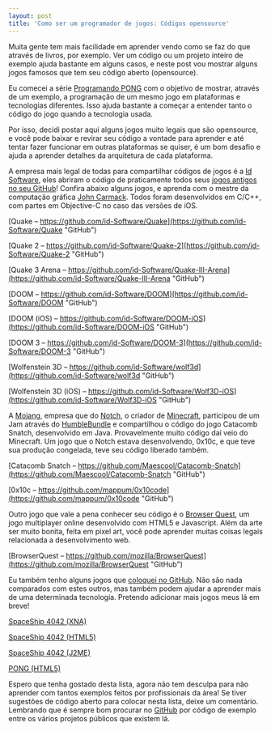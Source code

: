 ```yaml
---
layout: post
title: 'Como ser um programador de jogos: Códigos opensource'
---
```


Muita gente tem mais facilidade em aprender vendo como se faz do que através de livros, por exemplo. Ver um código ou um projeto inteiro de exemplo ajuda bastante em alguns casos, e neste post vou mostrar alguns jogos famosos que tem seu código aberto (opensource).

Eu comecei a série [Programando PONG](http://gamedeveloper.com.br/pong-html5-javascript/ "Pong") com o objetivo de mostrar, através de um exemplo, a programação de um mesmo jogo em plataformas e tecnologias diferentes. Isso ajuda bastante a começar a entender tanto o código do jogo quando a tecnologia usada.

Por isso, decidi postar aqui alguns jogos muito legais que são opensource, e você pode baixar e revirar seu código a vontade para aprender e até tentar fazer funcionar em outras plataformas se quiser, é um bom desafio e ajuda a aprender detalhes da arquitetura de cada plataforma.

A empresa mais legal de todas para compartilhar códigos de jogos é a [Id Software](http://www.idsoftware.com "Id"), eles abriram o código de praticamente todos seus [jogos antigos no seu GitHub](https://github.com/id-Software "GitHub")! Confira abaixo alguns jogos, e aprenda com o mestre da computação gráfica [John Carmack](http://en.wikipedia.org/wiki/John_D._Carmack "Carmack"). Todos foram desenvolvidos em C/C++, com partes em Objective-C no caso das versões de iOS.

[Quake – https://github.com/id-Software/Quake](https://github.com/id-Software/Quake "GitHub")

[Quake 2 – https://github.com/id-Software/Quake-2](https://github.com/id-Software/Quake-2 "GitHub")

[Quake 3 Arena – https://github.com/id-Software/Quake-III-Arena](https://github.com/id-Software/Quake-III-Arena "GitHub")

[DOOM – https://github.com/id-Software/DOOM](https://github.com/id-Software/DOOM "GitHub")

[DOOM (iOS) – https://github.com/id-Software/DOOM-iOS](https://github.com/id-Software/DOOM-iOS "GitHub")

[DOOM 3 – https://github.com/id-Software/DOOM-3](https://github.com/id-Software/DOOM-3 "GitHub")

[Wolfenstein 3D – https://github.com/id-Software/wolf3d](https://github.com/id-Software/wolf3d "GitHub")

[Wolfenstein 3D (iOS) – https://github.com/id-Software/Wolf3D-iOS](https://github.com/id-Software/Wolf3D-iOS "GitHub")

A [Mojang](https://mojang.com/ "Mojang"), empresa que do [Notch](http://en.wikipedia.org/wiki/Markus_Persson "Notch"), o criador de [Minecraft](https://minecraft.net/ "Minecraft"), participou de um Jam através do [HumbleBundle](https://www.humblebundle.com/ "HumbleBundle") e compartilhou o código do jogo Catacomb Snatch, desenvolvido em Java. Provavelmente muito código daí veio do Minecraft. Um jogo que o Notch estava desenvolvendo, 0x10c, e que teve sua produção congelada, teve seu código liberado também.

[Catacomb Snatch – https://github.com/Maescool/Catacomb-Snatch](https://github.com/Maescool/Catacomb-Snatch "GitHub")

[0x10c – https://github.com/mappum/0x10code](https://github.com/mappum/0x10code "GitHub")

Outro jogo que vale a pena conhecer seu código é o [Browser Quest](http://browserquest.mozilla.org/ "BrowserQuest"), um jogo multiplayer online desenvolvido com HTML5 e Javascript. Além da arte ser muito bonita, feita em pixel art, você pode aprender muitas coisas legais relacionada a desenvolvimento web.

[BrowserQuest – https://github.com/mozilla/BrowserQuest](https://github.com/mozilla/BrowserQuest "GitHub")

Eu também tenho alguns jogos que [coloquei no GitHub](https://github.com/GameDevBlog "GitHub"). Não são nada comparados com estes outros, mas também podem ajudar a aprender mais de uma determinada tecnologia. Pretendo adicionar mais jogos meus lá em breve!

[SpaceShip 4042 (XNA)](https://github.com/GameDevBlog/game-xna-spaceship4042 "GitHub")

[SpaceShip 4042 (HTML5)](https://github.com/GameDevBlog/game-html5-spaceship4042 "GitHub")

[SpaceShip 4042 (J2ME)](https://github.com/GameDevBlog/game-j2me-spaceship4042 "GitHub")

[PONG (HTML5)](https://github.com/GameDevBlog/game-html5-pong "GitHub")

Espero que tenha gostado desta lista, agora não tem desculpa para não aprender com tantos exemplos feitos por profissionais da área! Se tiver sugestões de código aberto para colocar nesta lista, deixe um comentário. Lembrando que é sempre bom procurar no [GitHub](https://github.com/ "GitHub") por código de exemplo entre os vários projetos públicos que existem lá.
